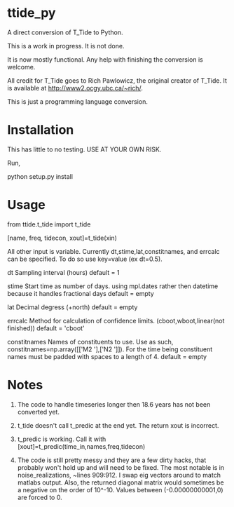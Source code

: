 ttide_py
========

A direct conversion of T_Tide to Python.



This is a work in progress. It is not done.

It is now mostly functional.
Any help with finishing the conversion is welcome.

All credit for T_Tide goes to Rich Pawlowicz, the original creator of T_Tide. 
It is available at http://www2.ocgy.ubc.ca/~rich/.

This is just a programming language conversion.


Installation
============

This has little to no testing. USE AT YOUR OWN RISK.

Run,

python setup.py install



Usage
=====

from ttide.t_tide import t_tide

[name, freq, tidecon, xout]=t_tide(xin)



All other input is variable.
Currently dt,stime,lat,constitnames, and errcalc can be specified. To do so use key=value (ex dt=0.5).

dt              Sampling interval (hours)   default = 1

stime           Start time as number of days. using mpl.dates rather then datetime because it handles fractional days   default = empty

lat             Decimal degress (+north)    default = empty

errcalc         Method for calculation of confidence limits. (cboot,wboot,linear(not finished)) default = 'cboot'

constitnames    Names of constituents to use. Use as such, constitnames=np.array([['M2  '],['N2  ']]). For the time being constituent names must be padded with spaces to a length of 4. default = empty



Notes
=====

1) The code to handle timeseries longer then 18.6 years has not been converted yet.

2) t_tide doesn't call t_predic at the end yet. The return xout is incorrect. 

3) t_predic is working. Call it with [xout]=t_predic(time_in,names,freq,tidecon)

4) The code is still pretty messy and they are a few dirty hacks, that probably won't hold up and will need to be fixed. The most notable is in noise_realizations, ~lines 909:912. I swap eig vectors around to match matlabs output.
Also, the returned diagonal matrix would sometimes be a negative on the order of 10^-10. Values between (-0.00000000001,0) are forced to 0. 


